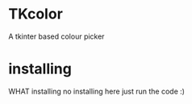 # TKcolor
A tkinter based colour picker

# installing
WHAT installing no installing here just run the code :)
